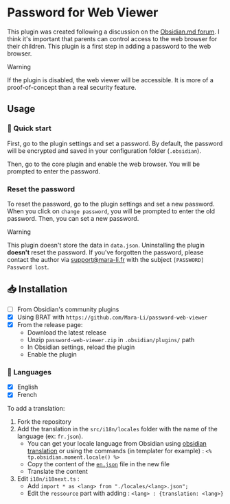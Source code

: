 # Password for Web Viewer

This plugin was created following a discussion on the [Obsidian.md forum](https://forum.obsidian.md/t/restriction-option-for-the-web-viewer-plugin/95810/2). I think it's important that parents can control access to the web browser for their children. This plugin is a first step in adding a password to the web browser.

> [!warning]
> If the plugin is disabled, the web viewer will be accessible. It is more of a proof-of-concept than a real security feature.

## Usage
### 🚀 Quick start
First, go to the plugin settings and set a password. By default, the password will be encrypted and saved in your configuration folder (`.obsidian`).

Then, go to the core plugin and enable the web browser. You will be prompted to enter the password.

### Reset the password

To reset the password, go to the plugin settings and set a new password. When you click on `change password`, you will be prompted to enter the old password. Then, you can set a new password.

> [!warning]
> This plugin doesn't store the data in `data.json`. Uninstalling the plugin **doesn't** reset the password.
> If you've forgotten the password, please contact the author via <a href="mailto:support@mara-li.fr">support@mara-li.fr</a> with the subject `[PASSWORD] Password lost`.


## 📥 Installation

- [ ] From Obsidian's community plugins
- [x] Using BRAT with `https://github.com/Mara-Li/password-web-viewer`
- [x] From the release page: 
    - Download the latest release
    - Unzip `password-web-viewer.zip` in `.obsidian/plugins/` path
    - In Obsidian settings, reload the plugin
    - Enable the plugin


### 🎼 Languages

- [x] English
- [x] French

To add a translation:
1. Fork the repository
2. Add the translation in the `src/i18n/locales` folder with the name of the language (ex: `fr.json`). 
    - You can get your locale language from Obsidian using [obsidian translation](https://github.com/obsidianmd/obsidian-translations) or using the commands (in templater for example) : `<% tp.obsidian.moment.locale() %>`
    - Copy the content of the [`en.json`](./src/i18n/locales/en.json) file in the new file
    - Translate the content
3. Edit `i18n/i18next.ts` :
    - Add `import * as <lang> from "./locales/<lang>.json";`
    - Edit the `ressource` part with adding : `<lang> : {translation: <lang>}`

